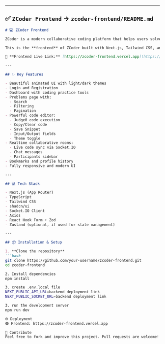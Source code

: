 
---

## ✅ `ZCoder Frontend` → `zcoder-frontend/README.md`

```markdown
# 💻 ZCoder Frontend

ZCoder is a modern collaborative coding platform that helps users solve programming problems, execute code online, collaborate in real-time rooms, and manage their coding journey.

This is the **frontend** of ZCoder built with Next.js, Tailwind CSS, and TypeScript.

🔗 **Frontend Live Link:** [https://zcoder-frontend.vercel.app](https://zcoder-frontend.vercel.app)

---

## ✨ Key Features

- Beautiful animated UI with light/dark themes
- Login and Registration
- Dashboard with coding practice tools
- Problems page with:
  - Search
  - Filtering
  - Pagination
- Powerful code editor:
  - Judge0 code execution
  - Copy/Clear code
  - Save Snippet
  - Input/Output fields
  - Theme toggle
- Realtime collaborative rooms:
  - Live code sync via Socket.IO
  - Chat messages
  - Participants sidebar
- Bookmarks and profile history
- Fully responsive and modern UI

---

## 💻 Tech Stack

- Next.js (App Router)
- TypeScript
- Tailwind CSS
- shadcn/ui
- Socket.IO Client
- Axios
- React Hook Form + Zod
- Zustand (optional, if used for state management)

---

## 📦 Installation & Setup

1. **Clone the repository**
```bash
git clone https://github.com/your-username/zcoder-frontend.git
cd zcoder-frontend

2. Install dependencies
npm install

3. create .env.local file
NEXT_PUBLIC_API_URL=backend deployment link
NEXT_PUBLIC_SOCKET_URL=backend deployment link

3. run the development server
npm run dev

🌐 Deployment
🟢 Frontend: https://zcoder-frontend.vercel.app

🤝 Contribute
Feel free to fork and improve this project. Pull requests are welcome!






